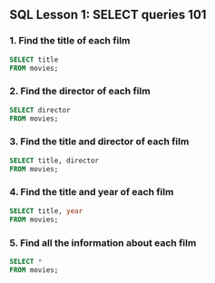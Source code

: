 ## SQL Lesson 1: SELECT queries 101
### 1. Find the title of each film
```SQL
SELECT title 
FROM movies;
```

### 2. Find the director of each film 
```SQL
SELECT director 
FROM movies;
```

### 3. Find the title and director of each film
```SQL
SELECT title, director 
FROM movies;
```

### 4. Find the title and year of each film
```SQL
SELECT title, year 
FROM movies;
```

### 5. Find all the information about each film
```SQL
SELECT * 
FROM movies;
```